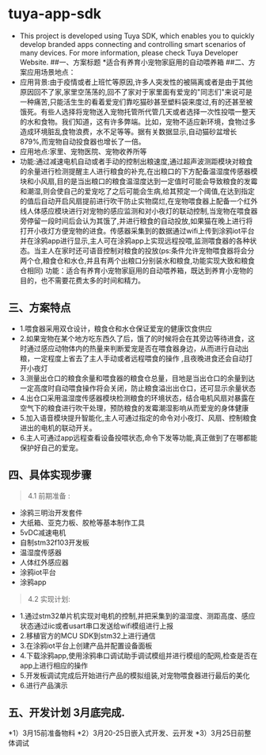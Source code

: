 # tuya-app-sdk
* This project is developed using Tuya SDK, which enables you to quickly develop branded apps connecting and controlling smart scenarios of many devices.         For more information, please check Tuya Developer Website.
##一、方案标题
*适合有养育小宠物家庭用的自动喂养箱
##二、方案应用场景地点：
* 应用背景:由于疫情或者上班忙等原因,许多人突发性的被隔离或者是由于其他原因回不了家,家里空荡荡的,回不了家对于家里面有爱宠的"同志们"来说可是一种痛苦,只能活生生的看着爱宠们靠吃猫砂甚至塑料袋来度过,有的还甚至被饿死。有些人选择将宠物送入宠物托管所代管几天或者选择一次性投喂一整天的水和食物。我们知道，这有许多弊端。比如，宠物不适应新环境，食物过多造成环境脏乱食物浪费，水不足等等。据有关数据显示,自动猫砂盆增长879%,而宠物自动投食器也增长了一倍。
* 应用地点:家里、宠物医院、宠物收养所等
* 功能:通过减速电机自动或者手动的控制出粮速度,通过超声波测距模块对粮食的余量进行检测提醒主人进行粮食的补充,在出粮口的下方配备温湿度传感器模块和小风扇,目的是当出粮口的粮食温湿度达到一定值时可能会导致粮食的发霉和潮湿,则会使自己的爱宠吃了之后可能会生病,给其预定一个阈值,在达到指定的值后自动开启风扇提前进行吹干防止实物腐烂,在宠物喂食器上配备一个红外线人体感应模块进行对宠物的感应监测和对小夜灯的联动控制,当宠物在喂食器旁停留一段时间后会认为其饿了,并进行粮食的自动投放,如果猫在晚上进行将打开小夜灯方便宠物的进食。传感器采集到的数据通过wifi上传到涂鸦iot平台并在涂鸦app进行显示,主人可在涂鸦app上实现远程投喂,监测喂食器的各种状态。当主人在家时还可语音控制对粮食的投放(ps:条件允许宠物喂食器将会分两个仓,粮食仓和水仓,并且有两个出粮口分别装水和粮食,功能实现大致和粮食仓相同)
功能：适合有养育小宠物家庭用的自动喂养箱，既达到养育小宠物的目的，也不需要花费太多的时间和精力。
## 三、方案特点
* 1.喂食器采用双仓设计，粮食仓和水仓保证爱宠的健康饮食供应
* 2.如果宠物在某个地方吃东西久了后，饿了的时候将会在其旁边等待进食，这时通过感应动物体内的热量来判断爱宠是否在喂食器身边，从而进行自动出粮，一定程度上省去了主人手动或者远程喂食的操作
,且夜晚进食还会自动打开小夜灯
* 3.测量出仓口的粮食余量和喂食器的粮食仓总量，目地是当出仓口的余量到达一定高度时自动喂食操作将会关闭，防止粮食溢出出仓口，还可显示余量状态
* 4.出仓口采用温湿度传感器模块检测粮食的环境状态，结合电机风扇对暴露在空气下的粮食进行吹干处理，预防粮食的发霉潮湿影响从而爱宠的身体健康
* 5.加入语音模块提升智能化,主人可通过指定的命令对小夜灯、风扇、控制粮食进出的电机的联动开关。
* 6.主人可通过app远程查看设备投喂状态,命令下发等功能,真正做到了在哪都能保护好自己的爱宠。
## 四、具体实现步骤
> 4.1 前期准备 :
* 涂鸦三明治开发套件
* 大纸箱、亚克力板、胶枪等基本制作工具
* 5vDC减速电机
* 自制stm32f103开发板
* 温湿度传感器
* 人体红外感应器
* 涂鸦iot平台
* 涂鸦app
> 4.2 实现计划:
* 1.通过stm32单片机实现对电机的控制,并把采集到的温湿度、测距高度、感应状态通过iic或者usart串口发送给wifi模组进行上报
* 2.移植官方的MCU SDK到stm32上进行通信
* 3.在涂鸦iot平台上创建产品并配置设备面板
* 4.下载涂鸦app,使用涂鸦串口调试助手调试模组并进行模组的配网,检查是否在app上进行相应的操作
* 5.开发板调试完成后开始进行产品的模拟组装,对宠物喂食器进行最后的美化
* 6.进行产品演示
## 五、开发计划 3月底完成.
*1）3月15前准备物料
*2）3月20-25日嵌入式开发、云开发
*3）3月25日前整体调试
